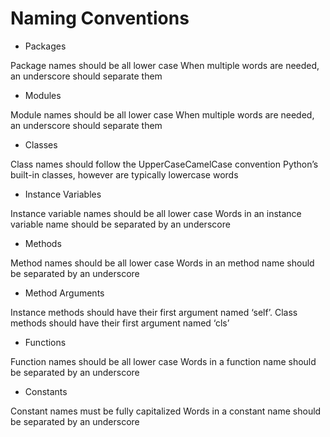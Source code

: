 # Naming Conventions
* Packages

Package names should be all lower case
When multiple words are needed, an underscore should separate them
* Modules

Module names should be all lower case
When multiple words are needed, an underscore should separate them
* Classes

Class names should follow the UpperCaseCamelCase convention
Python’s built-in classes, however are typically lowercase words
* Instance Variables

Instance variable names should be all lower case
Words in an instance variable name should be separated by an underscore
* Methods

Method names should be all lower case
Words in an method name should be separated by an underscore
* Method Arguments

Instance methods should have their first argument named ‘self’.
Class methods should have their first argument named ‘cls’
* Functions

Function names should be all lower case
Words in a function name should be separated by an underscore
* Constants

Constant names must be fully capitalized
Words in a constant name should be separated by an underscore
